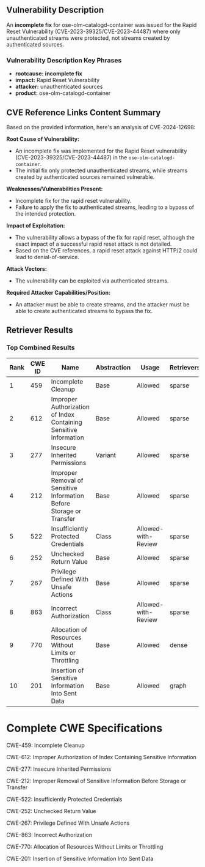 ## Vulnerability Description
An **incomplete fix** for ose-olm-catalogd-container was issued for the Rapid Reset Vulnerability (CVE-2023-39325/CVE-2023-44487) where only unauthenticated streams were protected, not streams created by authenticated sources.

### Vulnerability Description Key Phrases
- **rootcause:** **incomplete fix**
- **impact:** Rapid Reset Vulnerability
- **attacker:** unauthenticated sources
- **product:** ose-olm-catalogd-container

## CVE Reference Links Content Summary
Based on the provided information, here's an analysis of CVE-2024-12698:

**Root Cause of Vulnerability:**
- An incomplete fix was implemented for the Rapid Reset vulnerability (CVE-2023-39325/CVE-2023-44487) in the `ose-olm-catalogd-container`.
- The initial fix only protected unauthenticated streams, while streams created by authenticated sources remained vulnerable.

**Weaknesses/Vulnerabilities Present:**
- Incomplete fix for the rapid reset vulnerability.
- Failure to apply the fix to authenticated streams, leading to a bypass of the intended protection.

**Impact of Exploitation:**
- The vulnerability allows a bypass of the fix for rapid reset, although the exact impact of a successful rapid reset attack is not detailed.
- Based on the CVE references, a rapid reset attack against HTTP/2 could lead to denial-of-service. 

**Attack Vectors:**
- The vulnerability can be exploited via authenticated streams.

**Required Attacker Capabilities/Position:**
- An attacker must be able to create streams, and the attacker must be able to create authenticated streams to bypass the fix.

## Retriever Results

### Top Combined Results

| Rank | CWE ID | Name | Abstraction | Usage  | Retrievers | Individual Scores |
|------|--------|------|-------------|-------|------------|-------------------|
| 1 | 459 | Incomplete Cleanup | Base | Allowed | sparse | 0.159 |
| 2 | 612 | Improper Authorization of Index Containing Sensitive Information | Base | Allowed | sparse | 0.156 |
| 3 | 277 | Insecure Inherited Permissions | Variant | Allowed | sparse | 0.154 |
| 4 | 212 | Improper Removal of Sensitive Information Before Storage or Transfer | Base | Allowed | sparse | 0.150 |
| 5 | 522 | Insufficiently Protected Credentials | Class | Allowed-with-Review | sparse | 0.147 |
| 6 | 252 | Unchecked Return Value | Base | Allowed | sparse | 0.146 |
| 7 | 267 | Privilege Defined With Unsafe Actions | Base | Allowed | sparse | 0.142 |
| 8 | 863 | Incorrect Authorization | Class | Allowed-with-Review | sparse | 0.142 |
| 9 | 770 | Allocation of Resources Without Limits or Throttling | Base | Allowed | dense | 0.526 |
| 10 | 201 | Insertion of Sensitive Information Into Sent Data | Base | Allowed | graph | 0.002 |



# Complete CWE Specifications

CWE-459: Incomplete Cleanup

CWE-612: Improper Authorization of Index Containing Sensitive Information

CWE-277: Insecure Inherited Permissions

CWE-212: Improper Removal of Sensitive Information Before Storage or Transfer

CWE-522: Insufficiently Protected Credentials

CWE-252: Unchecked Return Value

CWE-267: Privilege Defined With Unsafe Actions

CWE-863: Incorrect Authorization

CWE-770: Allocation of Resources Without Limits or Throttling

CWE-201: Insertion of Sensitive Information Into Sent Data